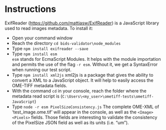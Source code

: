 # Instructions

ExifReader (https://github.com/mattiasw/ExifReader) is a JavaScript library used to read images metadata. To install it:
- Open your command window
- Reach the directory `cd bids-validator\node_modules`
- Type `npm install exifreader --save`
- Type `npm install esm`<br>
`esm` stands for EcmaScript Modules. It helps with the module importation and permits the use of the flag `-r esm`. Without it, we get a SyntaxError when running our test script.
- Type `npm install xml2js`
xml2js is a package that gives the ability to convert a XML to a JavaScript object. It will help to easily access the OME-TIFF metadata fields.
- With the command `cd` in your console, reach the folder where the metadata read script is (`C:\Users\<my_user>\ometiff-tests\ometiff-JavaScript`)
- Type `node -r esm PixelSizeConsistency.js` 
The complete OME-XML of ‘test_image.ome.tif’ will appear in the console, as well as the `<Image><Pixels>` fields. Those fields are interesting to validate the consistency of the PixelSize JSON field as well as its units (i.e. “um”).



